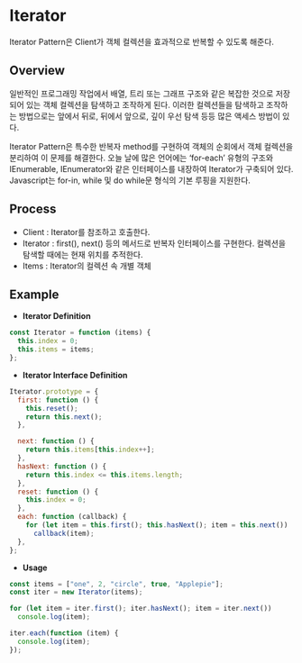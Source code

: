 # Iterator

Iterator Pattern은 Client가 객체 컬렉션을 효과적으로 반복할 수 있도록 해준다.

## Overview

일반적인 프로그래밍 작업에서 배열, 트리 또는 그래프 구조와 같은 복잡한 것으로 저장되어 있는 객체 컬렉션을 탐색하고 조작하게 된다. 이러한 컬렉션들을 탐색하고 조작하는 방법으로는 앞에서 뒤로, 뒤에서 앞으로, 깊이 우선 탐색 등등 많은 액세스 방법이 있다.

Iterator Pattern은 특수한 반복자 method를 구현하여 객체의 순회에서 객체 컬렉션을 분리하여 이 문제를 해결한다. 오늘 날에 많은 언어에는 ‘for-each’ 유형의 구조와 IEnumerable, IEnumerator와 같은 인터페이스를 내장하여 Iterator가 구축되어 있다. Javascript는 for-in, while 및 do while문 형식의 기본 루핑을 지원한다.

## Process

- Client : Iterator를 참조하고 호출한다.
- Iterator : first(), next() 등의 메서드로 반복자 인터페이스를 구현한다. 컬렉션을 탐색할 때에는 현재 위치를 추적한다.
- Items : Iterator의 컬렉션 속 개별 객체

## Example

- **Iterator Definition**

```jsx
const Iterator = function (items) {
  this.index = 0;
  this.items = items;
};
```

- **Iterator Interface Definition**

```jsx
Iterator.prototype = {
  first: function () {
    this.reset();
    return this.next();
  },

  next: function () {
    return this.items[this.index++];
  },
  hasNext: function () {
    return this.index <= this.items.length;
  },
  reset: function () {
    this.index = 0;
  },
  each: function (callback) {
    for (let item = this.first(); this.hasNext(); item = this.next())
      callback(item);
  },
};
```

- **Usage**

```jsx
const items = ["one", 2, "circle", true, "Applepie"];
const iter = new Iterator(items);

for (let item = iter.first(); iter.hasNext(); item = iter.next())
  console.log(item);

iter.each(function (item) {
  console.log(item);
});
```
